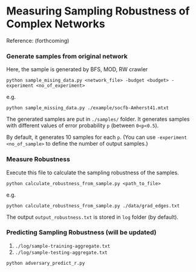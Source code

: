 # Measuring Sampling Robustness of Complex Networks
Reference: (forthcoming)


### Generate samples from original network
Here, the sample is generated by BFS, MOD, RW crawler
```
python sample_mising_data.py <network_file> -budget <budget> -experiment <no_of_experiment>
```

e.g.
```
python sample_missing_data.py ./example/socfb-Amherst41.mtxt
```

The generated samples are put in `./samples/` folder. It generates samples with different values of error probability `p` (between `0<p<0.5`).

By default, it generates 10 samples for each `p`. (You can use `-experiment <no_of_sample>` to define the number of output samples.)

### Measure Robustness

Execute this file to calculate the sampling robustness of the samples.
```
python calculate_robustness_from_sample.py <path_to_file>
```

e.g.
```
python calculate_robustness_from_sample.py ./data/grad_edges.txt
```

The output `output_robustness.txt` is stored in `log` folder (by default).


### Predicting Sampling Robustness (will be updated)
1. `./log/sample-training-aggregate.txt`
2. `./log/sample-testing-aggregate.txt`
```
python adversary_predict_r.py
```